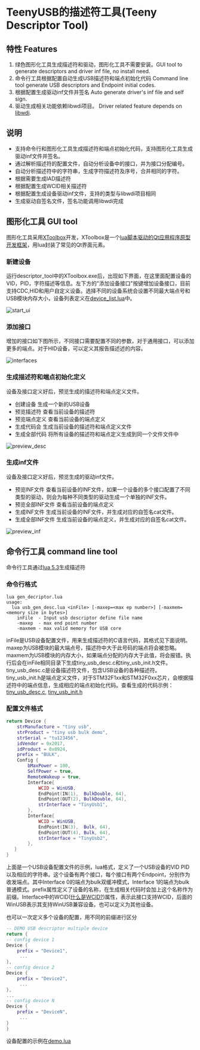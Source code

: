 # TeenyUSB的描述符工具(Teeny Descriptor Tool)

## 特性 Features

1. 绿色图形化工具生成描述符和驱动，图形化工具不需要安装。GUI tool to generate descriptors and driver inf file, no install need.
2. 命令行工具根据配置自动生成USB描述符和端点初始化代码 Command line tool generate USB descriptors and Endpoint initial codes.
3. 根据配置生成驱动inf文件并签名 Auto generate driver's inf file and self sign.
4. 驱动生成相关功能依赖libwdi项目。 Driver related feature depends on [libwdi][libwdi_proj].

## 说明

* 支持命令行和图形化工具生成描述符和端点初始化代码，支持图形化工具生成驱动inf文件并签名。
* 通过解析描述符的配置文件，自动分析设备中的接口，并为接口分配编号。
* 自动分析描述符中的字符串，生成字符描述符及序号，合并相同的字符。
* 根据需要生成IAD描述符
* 根据配置生成WCID相关描述符
* 根据配置生成设备驱动inf文件，支持的类型与libwdi项目相同
* 生成驱动自签名文件，签名功能调用libwdi完成

## 图形化工具 GUI tool

图形化工具采用[XToolbox][xtoolbox_download]开发，XToolbox是一个[lua脚本驱动的Qt应用程序原型开发框架][xtoolbox_intro]，用lua封装了常见的Qt界面元素。

### 新建设备

运行descriptor_tool中的XToolbox.exe后，出现如下界面，在这里面配置设备的VID，PID，字符描述等信息。左下方的"添加设备接口"按键增加设备接口，目前支持CDC,HID和用户自定义设备。选择不同的设备系统会设置不同最大端点号和USB模块内存大小，设备列表定义在[device_list.lua][device_list]中。

![start_ui](../images/start_ui.png)


### 添加接口

增加的接口如下图所示，不同接口需要配置不同的参数，对于通用接口，可以添加更多的端点。对于HID设备，可以定义其报告描述述的内容。

![interfaces](../images/interface_ui.png)


### 生成描述符和端点初始化定义

设备及接口定义好后，预览生成的描述符和端点定义文件。

* 创建设备 生成一个新的USB设备
* 预览描述符 查看当前设备的描述符
* 预览端点定义 查看当前设备的端点定义
* 生成代码会 生成当前设备的描述符和端点定义文件
* 生成全部代码 将所有设备的描述符和端点定义生成到同一个文件文件中

![preview_desc](../images/preview_desc.png)

### 生成inf文件

设备及接口定义好后，预览生成的驱动inf文件。

* 预览INF文件 查看当前设备的INF文件，如果一个设备的多个接口配置了不同类型的驱动，则会为每种不同类型的驱动生成一个单独的INF文件。
* 预览全部INF文件 查看当前设备的端点定义
* 生成INF文件 生成当前设备的INF文件，并生成对应的自签名cat文件。
* 生成全部INF文件 生成当前设备的端点定义，并生成对应的自签名cat文件。

![preview_inf](../images/preview_inf.png)


## 命令行工具 command line tool

命令行工具通过[lua 5.3][lua_download]生成描述符

### 命令行格式

```batch
lua gen_decriptor.lua
usage:
  lua usb_gen_desc.lua <inFile> [-maxep=<max ep number>] [-maxmem=<memory size in bytes>]
    inFile  - Input usb descriptor define file name
    -maxep  - max end point number
    -maxmem - max valid memory for USB core
```
inFile是USB设备配置文件，用来生成描述符的C语言代码，其格式见下面说明。maxep为USB模块的最大端点号，描述符中大于此号码的端点将会被忽略。maxmem为USB模块的内存大小，如果端点分配的内存大于此值，将会报错。执行后会在inFile相同目录下生成tiny_usb_desc.c和tiny_usb_init.h文件。tiny_usb_desc.c是设备描述符文件，包含USB设备的各种描述符。tiny_usb_init.h是端点定义文件，对于STM32F1xx和STM32F0xx芯片，会根据描述符中的端点信息，生成相应的端点初始化代码。查看生成的代码示例：[tiny_usb_desc.c][tiny_usb_desc_demo], [tiny_usb_init.h][tiny_usb_init_demo]

### 配置文件格式

```lua
return Device {
    strManufacture = "tiny usb",
    strProduct = "tiny usb bulk demo",
    strSerial = "tu123456",
    idVendor = 0x2017,
    idProduct = 0x0924,
    prefix = "BULK",
    Config {
        bMaxPower = 100,
        SelfPower = true,
        RemoteWakeup = true,
        Interface{
            WCID = WinUSB,
            EndPoint(IN(1),  BulkDouble, 64),
            EndPoint(OUT(2), BulkDouble, 64),
            strInterface = "TinyUsb1",
        },
        Interface{
            WCID = WinUSB,
            EndPoint(IN(3),  Bulk, 64),
            EndPoint(OUT(4), Bulk, 64),
            strInterface = "TinyUsb2",
        },
   }
}
```
上面是一个USB设备配置文件的示例，lua格式，定义了一个USB设备的VID PID以及相应的字符串。这个设备有两个接口，每个接口有两个Endpoint，分别作为收发端点。其中Interface 0的端点为bulk双缓冲模式，Interface 1的端点为bulk普通模式。prefix属性定义了设备的名称，在生成相关代码时会加上这个名称作为前缀。Interface中的WCID([什么是WCID?][what_is_wcid])属性，表示此接口支持WCID，后面的WinUSB表示其支持WinUSB兼容设备。也可以定义为其他设备。

也可以一次定义多个设备的配置，用不同的前缀进行区分
```lua
-- DEMO USB descriptor multiple device
return {
-- config device 1
Device {
    prefix = "Device1",
     ...
},
-- config device 2
Device {
    prefix = "Device2",
     ...
},
...
-- config device N
Device {
    prefix = "DeviceN",
     ...
}
}
```

设备配置的示例在[demo.lua][desc_demo]




[lua_download]: https://www.lua.org/download.html
[xtoolbox_download]: https://github.com/xtoolbox/Introduction/releases
[xtoolbox_intro]: https://github.com/xtoolbox/Introduction
[desc_demo]: ../usb_stack/descriptor_demo/demo.lua
[what_is_wcid]: https://github.com/xtoolbox/teenyusb/wiki/WCID-Device
[tiny_usb_desc_demo]: ../usb_stack/descriptor_demo/tiny_usb_desc.c
[tiny_usb_init_demo]: ../usb_stack/descriptor_demo/tiny_usb_init.h
[device_list]: device_list.lua
[libwdi_proj]:https://github.com/pbatard/libwdi
